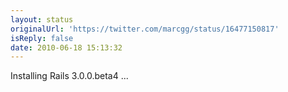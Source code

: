 ```yaml
---
layout: status
originalUrl: 'https://twitter.com/marcgg/status/16477150817'
isReply: false
date: 2010-06-18 15:13:32
---
```


Installing Rails 3.0.0.beta4 ...
